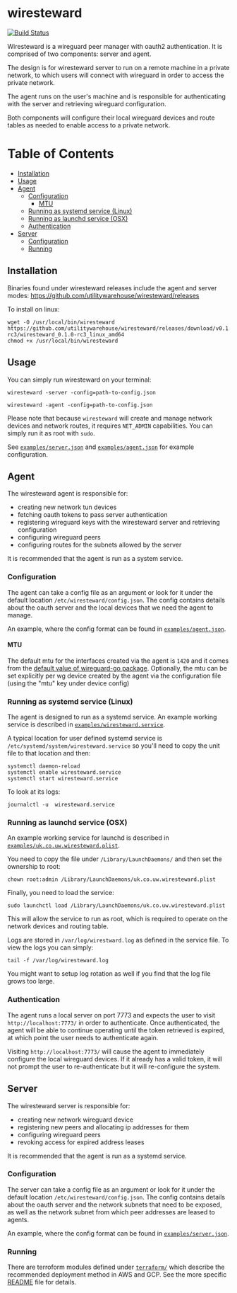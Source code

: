 # wiresteward

[![Build Status](https://drone.prod.merit.uw.systems/api/badges/utilitywarehouse/wiresteward/status.svg)](https://drone.prod.merit.uw.systems/utilitywarehouse/wiresteward)

Wiresteward is a wireguard peer manager with oauth2 authentication. It is
comprised of two components: server and agent.

The design is for wiresteward server to run on a remote machine in a private
network, to which users will connect with wireguard in order to access the
private network.

The agent runs on the user's machine and is responsible for authenticating with
the server and retrieving wireguard configuration.

Both components will configure their local wireguard devices and route tables as
needed to enable access to a private network.

# Table of Contents

<!-- vim-markdown-toc GFM -->

* [Installation](#installation)
* [Usage](#usage)
* [Agent](#agent)
	* [Configuration](#configuration)
		* [MTU](#mtu)
	* [Running as systemd service (Linux)](#running-as-systemd-service-linux)
	* [Running as launchd service (OSX)](#running-as-launchd-service-osx)
	* [Authentication](#authentication)
* [Server](#server)
	* [Configuration](#configuration-1)
	* [Running](#running)

<!-- vim-markdown-toc -->

## Installation

Binaries found under wiresteward releases include the agent and server modes:
https://github.com/utilitywarehouse/wiresteward/releases

To install on linux:

```
wget -O /usr/local/bin/wiresteward https://github.com/utilitywarehouse/wiresteward/releases/download/v0.1.0-rc3/wiresteward_0.1.0-rc3_linux_amd64
chmod +x /usr/local/bin/wiresteward
```

## Usage

You can simply run wiresteward on your terminal:

```
wiresteward -server -config=path-to-config.json
```

```
wiresteward -agent -config=path-to-config.json
```

Please note that because `wiresteward` will create and manage network devices
and network routes, it requires `NET_ADMIN` capabilities. You can simply run it
as root with `sudo`.

See [`examples/server.json`](./examples/server.json) and
[`examples/agent.json`](./examples/agent.json) for example configuration.


## Agent
The wiresteward agent is responsible for:

- creating new network tun devices
- fetching oauth tokens to pass server authentication
- registering wireguard keys with the wiresteward server and retrieving configuration
- configuring wireguard peers
- configuring routes for the subnets allowed by the server

It is recommended that the agent is run as a system service.

### Configuration

The agent can take a config file as an argument or look for it under the default
location `/etc/wiresteward/config.json`. The config contains details about the
oauth server and the local devices that we need the agent to manage.

An example, where the config format can be found in
[`examples/agent.json`](./examples/agent.json).

#### MTU

The default mtu for the interfaces created via the agent is `1420` and it comes
from the [default value of wireguard-go package](https://git.zx2c4.com/wireguard-go/tree/device/tun.go#n14).
Optionally, the mtu can be set explicitly per wg device created by the agent via
the configuration file (using the "mtu" key under device config)

### Running as systemd service (Linux)
The agent is designed to run as a systemd service. An example working service
is described in [`examples/wiresteward.service`](./examples/wiresteward.service).

A typical location for user defined systemd service is
`/etc/systemd/system/wiresteward.service` so you'll need to copy the unit file
to that location and then:

```
systemctl daemon-reload
systemctl enable wiresteward.service
systemctl start wiresteward.service
```

To look at its logs:
```
journalctl -u  wiresteward.service
```

### Running as launchd service (OSX)

An example working service for launchd is described in
[`examples/uk.co.uw.wiresteward.plist`](./examples/uk.co.uw.wiresteward.plist).

You need to copy the file under `/Library/LaunchDaemons/` and then set the
ownership to root:
```
chown root:admin /Library/LaunchDaemons/uk.co.uw.wiresteward.plist
```

Finally, you need to load the service:
```
sudo launchctl load /Library/LaunchDaemons/uk.co.uw.wiresteward.plist
```

This will allow the service to run as root, which is required to operate on the
network devices and routing table.

Logs are stored in `/var/log/wirestward.log` as defined in the service file. To
view the logs you can simply:
```
tail -f /var/log/wiresteward.log
```

You might want to setup log rotation as well if you find that the log file
grows too large.

### Authentication

The agent runs a local server on port 7773 and expects the user to visit
`http://localhost:7773/` in order to authenticate. Once authenticated, the agent
will be able to continue operating until the token retrieved is expired, at
which point the user needs to authenticate again.

Visiting `http://localhost:7773/` will cause the agent to immediately configure
the local wireguard devices. If it already has a valid token, it will not prompt
the user to re-authenticate but it will re-configure the system.

## Server
The wiresteward server is responsible for:

- creating new network wireguard device
- registering new peers and allocating ip addresses for them
- configuring wireguard peers
- revoking access for expired address leases

It is recommended that the agent is run as a systemd service.

### Configuration

The server can take a config file as an argument or look for it under the
default location `/etc/wiresteward/config.json`. The config contains details
about the oauth server and the network subnets that need to be exposed, as well
as the network subnet from which peer addresses are leased to agents.

An example, where the config format can be found in
[`examples/server.json`](./examples/server.json).

### Running

There are terroform modules defined under [`terraform/`](./terraform) which
describe the recommended deployment method in AWS and GCP. See the more specific
[README](./terraform/README.md) file for details.
